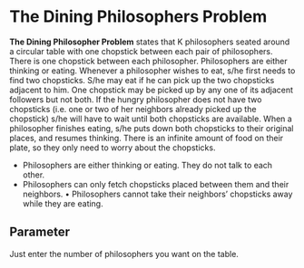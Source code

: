 # The Dining Philosophers Problem 
**The Dining Philosopher Problem** states that K philosophers seated around a circular table with one chopstick between each pair of philosophers. There is one chopstick between each philosopher. Philosophers are either thinking or eating. Whenever a philosopher wishes to eat, s/he first needs to find two chopsticks. S/he may eat if he can pick up the two chopsticks adjacent to him. One chopstick may be picked up by any one of its adjacent followers but not both. If the hungry philosopher does not have two chopsticks (i.e. one or two of her neighbors already picked up the chopstick) s/he will have to wait until both chopsticks are available. When a philosopher finishes eating, s/he puts down both chopsticks to their original places, and resumes thinking. There is an infinite amount of food on their plate, so they only need to worry about the chopsticks.
- Philosophers are either thinking or eating. They do not talk to each other.
- Philosophers can only fetch chopsticks placed between them and their neighbors. • Philosophers cannot take their neighbors’ chopsticks away while they are eating.

## Parameter
Just enter the number of philosophers you want on the table.